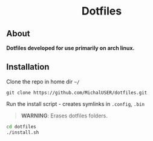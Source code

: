 <h1 align="center">Dotfiles</h1>

## About

**Dotfiles developed for use primarily on arch linux.**

## Installation

Clone the repo in home dir `~/`
```
git clone https://github.com/MichalUSER/dotfiles.git
```

Run the install script - creates symlinks in `.config`, `.bin`

> **WARNING**: Erases dotfiles folders.

```bash
cd dotfiles
./install.sh
```
